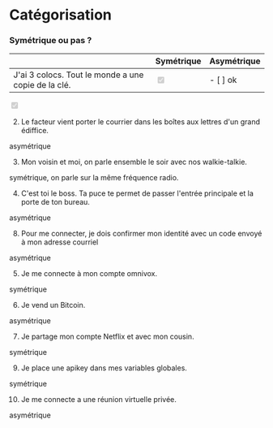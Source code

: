 # Catégorisation

### Symétrique ou pas ?

| | Symétrique | Asymétrique |
| --- | --- | --- |
| J'ai 3 colocs. Tout le monde a une copie de la clé. | <input type="checkbox" disabled checked /> | - [ ] ok |

<input type="checkbox" disabled checked />

2. Le facteur vient porter le courrier dans les boîtes aux lettres d'un grand édiffice.

asymétrique

3. Mon voisin et moi, on parle ensemble le soir avec nos walkie-talkie.

symétrique, on parle sur la même fréquence radio.

4. C'est toi le boss. Ta puce te permet de passer l'entrée principale et la porte de ton bureau.

asymétrique

8. Pour me connecter, je dois confirmer mon identité avec un code envoyé à mon adresse courriel

asymétrique

5. Je me connecte à mon compte omnivox.

symétrique

6. Je vend un Bitcoin.

asymétrique

7. Je partage mon compte Netflix et avec mon cousin.

symétrique

9. Je place une apikey dans mes variables globales.

symétrique

10. Je me connecte a une réunion virtuelle privée.

asymétrique

